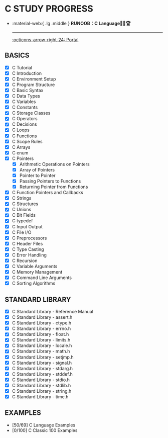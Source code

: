 # C STUDY PROGRESS

<div class="grid cards" markdown>

-   :material-web:{ .lg .middle } __RUNOOB：C Language🎯✅🏆__

    ---

    [:octicons-arrow-right-24: <a href="https://www.runoob.com/cprogramming/c-tutorial.html" target="_blank"> Portal </a>](#)

</div>

## BASICS
- [x] C Tutorial
- [x] C Introduction
- [x] C Environment Setup
- [x] C Program Structure
- [x] C Basic Syntax
- [x] C Data Types
- [x] C Variables
- [x] C Constants
- [x] C Storage Classes
- [x] C Operators
- [x] C Decisions
- [x] C Loops
- [x] C Functions
- [x] C Scope Rules
- [x] C Arrays
- [x] C enum
- [x] C Pointers
  - [x] Arithmetic Operations on Pointers
  - [x] Array of Pointers
  - [x] Pointer to Pointer
  - [x] Passing Pointers to Functions
  - [x] Returning Pointer from Functions
- [x] C Function Pointers and Callbacks
- [x] C Strings
- [x] C Structures
- [x] C Unions
- [x] C Bit Fields
- [x] C typedef
- [x] C Input Output
- [x] C File I/O
- [x] C Preprocessors
- [x] C Header Files
- [x] C Type Casting
- [x] C Error Handling
- [x] C Recursion
- [x] C Variable Arguments
- [x] C Memory Management
- [x] C Command Line Arguments
- [x] C Sorting Algorithms

## STANDARD LIBRARY
- [x] C Standard Library - Reference Manual
- [x] C Standard Library - assert.h
- [x] C Standard Library - ctype.h
- [x] C Standard Library - errno.h
- [x] C Standard Library - float.h
- [x] C Standard Library - limits.h
- [x] C Standard Library - locale.h
- [x] C Standard Library - math.h
- [x] C Standard Library - setjmp.h
- [x] C Standard Library - signal.h
- [x] C Standard Library - stdarg.h
- [x] C Standard Library - stddef.h
- [x] C Standard Library - stdio.h
- [x] C Standard Library - stdlib.h
- [x] C Standard Library - string.h
- [x] C Standard Library - time.h

## EXAMPLES
- [50/69] C Language Examples
- [0/100] C Classic 100 Examples